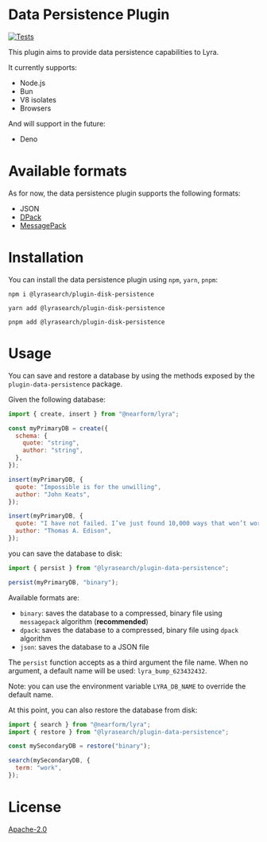 # Data Persistence Plugin

[![Tests](https://github.com/LyraSearch/plugin-data-persistence/actions/workflows/tests.yml/badge.svg)](https://github.com/LyraSearch/plugin-disk-persistence/actions/workflows/tests.yml)

This plugin aims to provide data persistence capabilities to Lyra.

It currently supports:

- Node.js
- Bun
- V8 isolates
- Browsers

And will support in the future:

- Deno

# Available formats

As for now, the data persistence plugin supports the following formats:

- JSON
- [DPack](https://github.com/DoctorEvidence/dpack)
- [MessagePack](https://msgpack.org/index.html)

# Installation

You can install the data persistence plugin using `npm`, `yarn`, `pnpm`:

```
npm i @lyrasearch/plugin-disk-persistence
```

```
yarn add @lyrasearch/plugin-disk-persistence
```

```
pnpm add @lyrasearch/plugin-disk-persistence
```

# Usage

You can save and restore a database by using the methods exposed by the
`plugin-data-persistence` package. <br />

Given the following database:

```js
import { create, insert } from "@nearform/lyra";

const myPrimaryDB = create({
  schema: {
    quote: "string",
    author: "string",
  },
});

insert(myPrimaryDB, {
  quote: "Impossible is for the unwilling",
  author: "John Keats",
});

insert(myPrimaryDB, {
  quote: "I have not failed. I’ve just found 10,000 ways that won’t work.",
  author: "Thomas A. Edison",
});
```

you can save the database to disk:

```js
import { persist } from "@lyrasearch/plugin-data-persistence";

persist(myPrimaryDB, "binary");
```

Available formats are:

- `binary`: saves the database to a compressed, binary file using `messagepack`
  algorithm (**recommended**)
- `dpack`: saves the database to a compressed, binary file using `dpack`
  algorithm
- `json`: saves the database to a JSON file

The `persist` function accepts as a third argument the file name. When no
argument, a default name will be used: `lyra_bump_623432432`.

Note: you can use the environment variable `LYRA_DB_NAME` to override the
default name.

At this point, you can also restore the database from disk:

```js
import { search } from "@nearform/lyra";
import { restore } from "@lyrasearch/plugin-data-persistence";

const mySecondaryDB = restore("binary");

search(mySecondaryDB, {
  term: "work",
});
```

# License

[Apache-2.0](/LICENSE.md)
